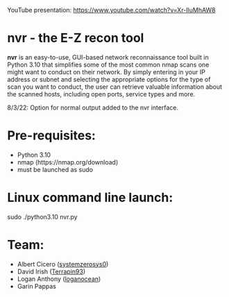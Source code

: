 YouTube presentation: <a href="https://www.youtube.com/watch?v=Xr-IluMhAW8">https://www.youtube.com/watch?v=Xr-IluMhAW8</a>

# nvr - the E-Z recon tool
**nvr** is an easy-to-use, GUI-based network reconnaissance tool built in Python 3.10 that simplifies some of the most common nmap scans one might want to conduct on their network. By simply entering in your IP address or subnet and selecting the appropriate options for the type of scan you want to conduct, the user can retrieve valuable information about the scanned hosts, including open ports, service types and more.

8/3/22: Option for normal output added to the nvr interface.

# Pre-requisites:
<ul>
<li>Python 3.10
<li>nmap (https://nmap.org/download)
<li>must be launched as sudo
</ul>

# Linux command line launch:
sudo ./python3.10 nvr.py

# Team:
<ul>
<li>Albert Cicero (<a href="https://github.com/systemzerosys0">systemzerosys0</a>)
<li>David Irish (<a href="https://github.com/Terrapin93">Terrapin93</a>)
<li>Logan Anthony (<a href="https://github.com/loganocean">loganocean</a>)
<li>Garin Pappas
</ul>
